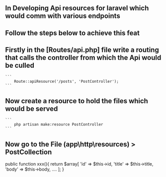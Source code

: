 ## In Developing Api resources for laravel which would comm with various endpoints
## Follow the steps below to achieve this feat
## Firstly in the [Routes/api.php] file write a routing that calls the controller from which the Api would be culled

    ```
        Route::apiResource('/posts', 'PostController');
    ```
## Now create a resource to hold the files  which would be served

    ```
        php artisan make:resource PostController
    ```
## Now go to the File (app\http\resources) > PostCollection

public function xxx(){
    return $array[
        'id' => $this->id,
        'title' => $this->title,
        'body' => $this->body,
        ....
    ];
}